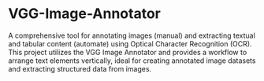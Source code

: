 # VGG-Image-Annotator
A comprehensive tool for annotating images (manual) and extracting textual and tabular content (automate) using Optical Character Recognition (OCR). This project utilizes the VGG Image Annotator and provides a workflow to arrange text elements vertically, ideal for creating annotated image datasets and extracting structured data from images.
